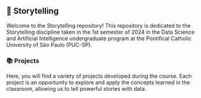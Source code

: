

## 📖 Storytelling

Welcome to the Storytelling repository! This repository is dedicated to the Storytelling discipline taken in the 1st semester of 2024 in the Data Science and Artificial Intelligence undergraduate program at the Pontifical Catholic University of São Paulo (PUC-SP).


### 📚 Projects

Here, you will find a variety of projects developed during the course. Each project is an opportunity to explore and apply the concepts learned in the classroom, allowing us to tell powerful stories with data.


